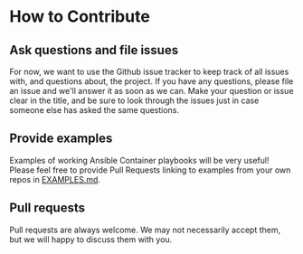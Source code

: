 # How to Contribute

## Ask questions and file issues

For now, we want to use the Github issue tracker to keep track of all issues with, and questions about, the project. 
If you have any questions, please file an issue and we'll answer it as soon as we can. Make your question or issue
clear in the title, and be sure to look through the issues just in case someone else has asked the same questions.

## Provide examples

Examples of working Ansible Container playbooks will be very useful! Please feel free to provide Pull Requests linking
to examples from your own repos in [EXAMPLES.md](./EXAMPLES.md).

## Pull requests

Pull requests are always welcome. We may not necessarily accept them, but we will happy to discuss them with you.
